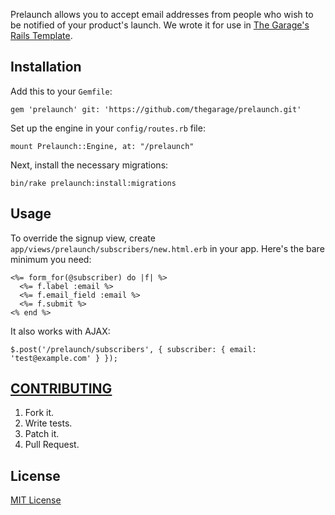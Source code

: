 Prelaunch allows you to accept email addresses from people who wish to be
notified of your product's launch. We wrote it for use in [The Garage's Rails
Template][1].

## Installation ##

Add this to your `Gemfile`:

    gem 'prelaunch' git: 'https://github.com/thegarage/prelaunch.git'

Set up the engine in your `config/routes.rb` file:

    mount Prelaunch::Engine, at: "/prelaunch"

Next, install the necessary migrations:

    bin/rake prelaunch:install:migrations

## Usage ##

To override the signup view, create `app/views/prelaunch/subscribers/new.html.erb` in your app. Here's the bare minimum you need:

    <%= form_for(@subscriber) do |f| %>
      <%= f.label :email %>
      <%= f.email_field :email %>
      <%= f.submit %>
    <% end %>

It also works with AJAX:

    $.post('/prelaunch/subscribers', { subscriber: { email: 'test@example.com' } });

## [CONTRIBUTING][2] ##

   1. Fork it.
   2. Write tests.
   3. Patch it.
   4. Pull Request.

## License ##

[MIT License][3]

[1]: https://github.com/thegarage/thegarage-template
[2]: CONTRIBUTING.md
[3]: LICENSE.txt
